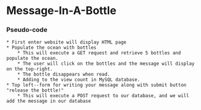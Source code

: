 # Message-In-A-Bottle

### Pseudo-code
    * First enter website will display HTML page
    * Populate the ocean with bottles
        * This will execute a GET request and retrieve 5 bottles and populate the ocean.
        * The user will click on the bottles and the message will display on the top-right.
        * The bottle disappears when read.
        * Adding to the view count in MySQL database.
    * Top left--form for writing your message along with submit button "release the bottle!"
        * This will execute a POST request to our database, and we will add the message in our database


    
    
    